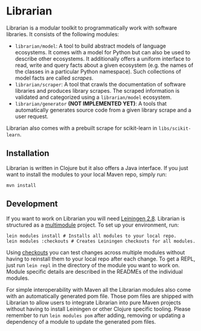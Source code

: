 # Librarian

Librarian is a modular toolkit to programmatically work with software libraries.
It consists of the following modules:
*   `librarian/model`: A tool to build abstract models of language ecosystems. It comes with a model for Python but can also be used to describe other ecosystems. It additionally offers a uniform interface to read, write and query facts about a given ecosystem (e.g. the names of the classes in a particular Python namespace). Such collections of model facts are called *scrapes*.
*   `librarian/scraper`: A tool that crawls the documentation of software libraries and produces library scrapes. The scraped information is validated and categorized using a `librarian/model` ecosystem.
*   `librarian/generator` **(NOT IMPLEMENTED YET)**: A tools that automatically generates source code from a given library scrape and a user request. 

Librarian also comes with a prebuilt scrape for scikit-learn in `libs/scikit-learn`.

## Installation

Librarian is written in Clojure but it also offers a Java interface.
If you just want to install the modules to your local Maven repo, simply run:
```shell
mvn install
```

## Development

If you want to work on Librarian you will need [Leiningen 2.8](https://leiningen.org/).
Librarian is structured as a [multimodule](https://github.com/jcrossley3/lein-modules) project.
To set up your environment, run:
```shell
lein modules install # Installs all modules to your local repo.
lein modules :checkouts # Creates Leiningen checkouts for all modules.
```
Using [checkouts](https://github.com/technomancy/leiningen/blob/stable/doc/TUTORIAL.md#checkout-dependencies) you can test changes across multiple modules without having to reinstall them to your local repo after each change.
To get a REPL, just run `lein repl` in the directory of the module you want to work on.
Module specific details are described in the READMEs of the individual modules.

For simple interoperability with Maven all the Librarian modules also come with an automatically generated pom file.
Those pom files are shipped with Librarian to allow users to integrate Librarian into pure Maven projects without having to install Leiningen or other Clojure specific tooling. 
Please remember to run `lein modules pom` after adding, removing or updating a dependency of a module to update the generated pom files.

